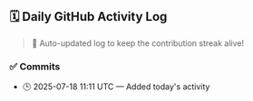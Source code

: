 ## 🗓️ Daily GitHub Activity Log

> 🤖 Auto-updated log to keep the contribution streak alive!

### ✅ Commits

- 🕒 2025-07-18 11:11 UTC — Added today's activity

